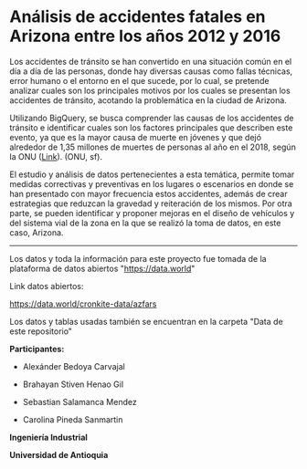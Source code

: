 # Análisis de accidentes fatales en Arizona entre los años 2012 y 2016

Los accidentes de tránsito se han convertido en una situación común en el día a día de las personas, donde hay diversas causas como fallas técnicas, error humano o el entorno en el que sucede, por lo cual, se pretende analizar cuales son los principales motivos por los cuales se presentan los accidentes de tránsito, acotando la problemática en la ciudad de Arizona.

Utilizando BigQuery, se busca comprender las causas de los accidentes de tránsito e identificar cuales son los factores principales que describen este evento, ya que es la mayor causa de muerte en jóvenes y que dejó alrededor de 1,35 millones de muertes de personas al año en el 2018, según la ONU (<a href="https://www.un.org/es/observances/road-traffic-victims-day#:~:text=El%20Informe%20sobre%20la%20situaci%C3%B3n,1%2C35%20millones%20de%20muertes">Link</a>). (ONU, sf).

El estudio y análisis de datos pertenecientes a esta temática, permite tomar medidas correctivas y preventivas en los lugares o escenarios en donde se han presentado con mayor frecuencia estos accidentes, además de crear estrategias que reduzcan la gravedad y reiteración de los mismos. Por otra parte, se pueden identificar y proponer mejoras en el diseño de vehículos y del sistema vial de la zona en la que se realizó la toma de datos, en este caso, Arizona.


-----------------------------------------------------------------------------------------------------------------------------------------------------------------------

<i class="fab fa-twitter"></i>


Los datos y toda la información para este proyecto fue tomada de la plataforma de datos abiertos "https://data.world"


Link datos abiertos:

https://data.world/cronkite-data/azfars

Los datos y tablas usadas también se encuentran en la carpeta "Data de este repositorio"



**Participantes:**

- Alexánder Bedoya Carvajal

- Brahayan Stiven Henao Gil

- Sebastian Salamanca Mendez

- Carolina Pineda Sanmartin



**Ingeniería Industrial**

**Universidad de Antioquia**
